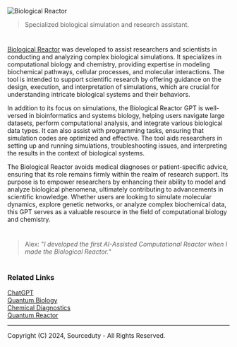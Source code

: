 ![Biological Reactor](https://github.com/user-attachments/assets/080898df-a776-46e7-bd1d-14aa9ff48fab)

> Specialized biological simulation and research assistant.

#

[Biological Reactor](https://chatgpt.com/g/g-CUVC7pS9G-biological-reactor) was developed to assist researchers and scientists in conducting and analyzing complex biological simulations. It specializes in computational biology and chemistry, providing expertise in modeling biochemical pathways, cellular processes, and molecular interactions. The tool is intended to support scientific research by offering guidance on the design, execution, and interpretation of simulations, which are crucial for understanding intricate biological systems and their behaviors.

In addition to its focus on simulations, the Biological Reactor GPT is well-versed in bioinformatics and systems biology, helping users navigate large datasets, perform computational analysis, and integrate various biological data types. It can also assist with programming tasks, ensuring that simulation codes are optimized and effective. The tool aids researchers in setting up and running simulations, troubleshooting issues, and interpreting the results in the context of biological systems.

The Biological Reactor avoids medical diagnoses or patient-specific advice, ensuring that its role remains firmly within the realm of research support. Its purpose is to empower researchers by enhancing their ability to model and analyze biological phenomena, ultimately contributing to advancements in scientific knowledge. Whether users are looking to simulate molecular dynamics, explore genetic networks, or analyze complex biochemical data, this GPT serves as a valuable resource in the field of computational biology and chemistry.

#

> Alex: "*I developed the first AI-Assisted Computational Reactor when I made the Biological Reactor.*"

#
### Related Links

[ChatGPT](https://github.com/sourceduty/ChatGPT)
<br>
[Quantum Biology](https://chatgpt.com/g/g-xK8fPmlSu-quantum-biology)
<br>
[Chemical Diagnostics](https://chat.openai.com/g/g-Yn1ecDq4f-chemical-diagnostics)
<br>
[Quantum Reactor](https://github.com/sourceduty/Quantum_Reactor)

***
Copyright (C) 2024, Sourceduty - All Rights Reserved.
